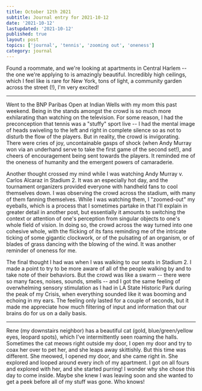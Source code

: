 ```yaml
---
title: October 12th 2021
subtitle: Journal entry for 2021-10-12
date: '2021-10-12'
lastupdated: '2021-10-12'
published: true
layout: post
topics: ['journal', 'tennis', 'zooming out', 'oneness']
category: journal
---
```


Found a roommate, and we're looking at apartments in Central Harlem -- the one we're applying to is amazingly beautiful. 
Incredibly high ceilings, which I feel like is rare for New York, tons of light, a community garden across the street (!), I'm very excited!

--- 

Went to the BNP Paribas Open at Indian Wells with my mom this past weekend. 
Being in the stands amongst the crowd is so much more exhilarating than watching on the television. 
For some reason, I had the preconception that tennis was a "stuffy" sport live -- I had the mental image of heads swiveling to the left and right in complete silence so as not to disturb the flow of the players. 
But in reality, the crowd is invigorating. 
There were cries of joy, uncontainable gasps of shock (when Andy Murray won via an underhand serve to take the first game of the second set!), and cheers of encouragement being sent towards the players. 
It reminded me of the oneness of humanity and the emergent powers of camaraderie. 

Another thought crossed my mind while I was watching Andy Murray v. Carlos Alcaraz in Stadium 2. 
It was an especially hot day, and the tournament organizers provided everyone with handheld fans to cool themselves down.
I was observing the crowd across the stadium, with many of them fanning themselves. 
While I was watching them, I "zoomed-out" my eyeballs, which is a process that I sometimes partake in that I'll explain in greater detail in another post, but essentially it amounts to switching the context or attention of one's perception from singular objects to one's whole field of vision. 
In doing so, the crowd across the way turned into one cohesive whole, with the flicking of its fans reminding me of the intricate ticking of some gigantic clockwork, or of the pulsating of an organism, or of blades of grass dancing with the blowing of the wind.
It was another reminder of oneness for me. 

The final thought I had was when I was walking to our seats in Stadium 2. 
I made a point to try to be more aware of all of the people walking by and to take note of their behaviors. 
But the crowd was like a swarm -- there were so many faces, noises, sounds, smells -- and I got the same feeling of overwhelming sensory stimulation as I had in LA State Historic Park during the peak of my Crisis, when everything sounded like it was booming and echoing in my ears. 
The feeling only lasted for a couple of seconds, but it made me appreciate how much filtering of input and information that our brains do for us on a daily basis. 

---

Rene (my downstairs neighbor) has a beautiful cat (gold, blue/green/yellow eyes, leopard spots), which I've intermittently seen roaming the halls. 
Sometimes the cat meows right outside my door, I open my door and try to coax her over to pet her, and she leaps away skittishly. 
But this time was different. 
She meowed, I opened my door, and she came right in. 
She explored and looped around every inch of my apartment. 
I got on all fours and explored with her, and she started purring! 
I wonder why she chose this day to come inside. 
Maybe she knew I was leaving soon and she wanted to get a peek before all of my stuff was gone. 
Who knows!

